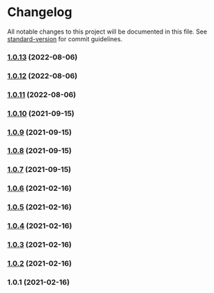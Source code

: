 # Changelog

All notable changes to this project will be documented in this file. See [standard-version](https://github.com/conventional-changelog/standard-version) for commit guidelines.

### [1.0.13](https://github.com/sasensi/sam-sync/compare/v1.0.12...v1.0.13) (2022-08-06)

### [1.0.12](https://github.com/sasensi/sam-sync/compare/v1.0.11...v1.0.12) (2022-08-06)

### [1.0.11](https://github.com/sasensi/sam-sync/compare/v1.0.10...v1.0.11) (2022-08-06)

### [1.0.10](https://github.com/sasensi/sam-sync/compare/v1.0.9...v1.0.10) (2021-09-15)

### [1.0.9](https://github.com/sasensi/sam-sync/compare/v1.0.8...v1.0.9) (2021-09-15)

### [1.0.8](https://github.com/sasensi/sam-sync/compare/v1.0.7...v1.0.8) (2021-09-15)

### [1.0.7](https://github.com/sasensi/sam-sync/compare/v1.0.6...v1.0.7) (2021-09-15)

### [1.0.6](https://github.com/sasensi/sam-sync/compare/v1.0.5...v1.0.6) (2021-02-16)

### [1.0.5](https://github.com/sasensi/sam-sync/compare/v1.0.4...v1.0.5) (2021-02-16)

### [1.0.4](https://github.com/sasensi/sam-sync/compare/v1.0.3...v1.0.4) (2021-02-16)

### [1.0.3](https://github.com/sasensi/sam-sync/compare/v1.0.2...v1.0.3) (2021-02-16)

### [1.0.2](https://github.com/sasensi/sam-sync/compare/v1.0.1...v1.0.2) (2021-02-16)

### 1.0.1 (2021-02-16)
